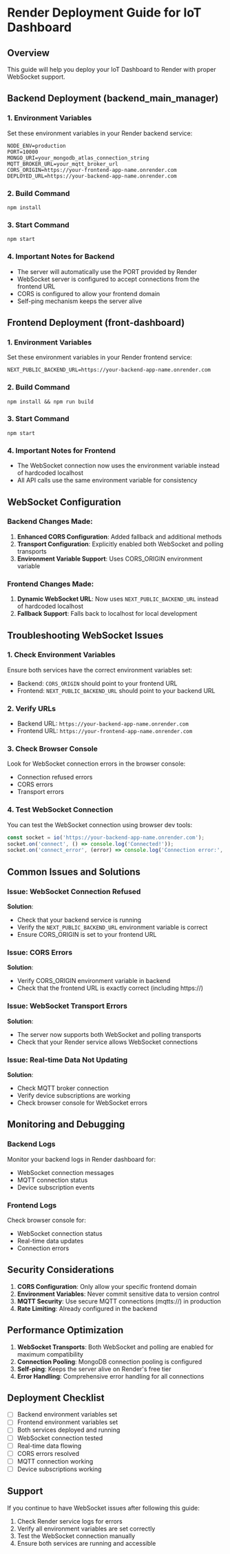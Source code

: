 # Render Deployment Guide for IoT Dashboard

## Overview
This guide will help you deploy your IoT Dashboard to Render with proper WebSocket support.

## Backend Deployment (backend_main_manager)

### 1. Environment Variables
Set these environment variables in your Render backend service:

```
NODE_ENV=production
PORT=10000
MONGO_URI=your_mongodb_atlas_connection_string
MQTT_BROKER_URL=your_mqtt_broker_url
CORS_ORIGIN=https://your-frontend-app-name.onrender.com
DEPLOYED_URL=https://your-backend-app-name.onrender.com
```

### 2. Build Command
```
npm install
```

### 3. Start Command
```
npm start
```

### 4. Important Notes for Backend
- The server will automatically use the PORT provided by Render
- WebSocket server is configured to accept connections from the frontend URL
- CORS is configured to allow your frontend domain
- Self-ping mechanism keeps the server alive

## Frontend Deployment (front-dashboard)

### 1. Environment Variables
Set these environment variables in your Render frontend service:

```
NEXT_PUBLIC_BACKEND_URL=https://your-backend-app-name.onrender.com
```

### 2. Build Command
```
npm install && npm run build
```

### 3. Start Command
```
npm start
```

### 4. Important Notes for Frontend
- The WebSocket connection now uses the environment variable instead of hardcoded localhost
- All API calls use the same environment variable for consistency

## WebSocket Configuration

### Backend Changes Made:
1. **Enhanced CORS Configuration**: Added fallback and additional methods
2. **Transport Configuration**: Explicitly enabled both WebSocket and polling transports
3. **Environment Variable Support**: Uses CORS_ORIGIN environment variable

### Frontend Changes Made:
1. **Dynamic WebSocket URL**: Now uses `NEXT_PUBLIC_BACKEND_URL` instead of hardcoded localhost
2. **Fallback Support**: Falls back to localhost for local development

## Troubleshooting WebSocket Issues

### 1. Check Environment Variables
Ensure both services have the correct environment variables set:
- Backend: `CORS_ORIGIN` should point to your frontend URL
- Frontend: `NEXT_PUBLIC_BACKEND_URL` should point to your backend URL

### 2. Verify URLs
- Backend URL: `https://your-backend-app-name.onrender.com`
- Frontend URL: `https://your-frontend-app-name.onrender.com`

### 3. Check Browser Console
Look for WebSocket connection errors in the browser console:
- Connection refused errors
- CORS errors
- Transport errors

### 4. Test WebSocket Connection
You can test the WebSocket connection using browser dev tools:
```javascript
const socket = io('https://your-backend-app-name.onrender.com');
socket.on('connect', () => console.log('Connected!'));
socket.on('connect_error', (error) => console.log('Connection error:', error));
```

## Common Issues and Solutions

### Issue: WebSocket Connection Refused
**Solution**: 
- Check that your backend service is running
- Verify the `NEXT_PUBLIC_BACKEND_URL` environment variable is correct
- Ensure CORS_ORIGIN is set to your frontend URL

### Issue: CORS Errors
**Solution**:
- Verify CORS_ORIGIN environment variable in backend
- Check that the frontend URL is exactly correct (including https://)

### Issue: WebSocket Transport Errors
**Solution**:
- The server now supports both WebSocket and polling transports
- Check that your Render service allows WebSocket connections

### Issue: Real-time Data Not Updating
**Solution**:
- Check MQTT broker connection
- Verify device subscriptions are working
- Check browser console for WebSocket errors

## Monitoring and Debugging

### Backend Logs
Monitor your backend logs in Render dashboard for:
- WebSocket connection messages
- MQTT connection status
- Device subscription events

### Frontend Logs
Check browser console for:
- WebSocket connection status
- Real-time data updates
- Connection errors

## Security Considerations

1. **CORS Configuration**: Only allow your specific frontend domain
2. **Environment Variables**: Never commit sensitive data to version control
3. **MQTT Security**: Use secure MQTT connections (mqtts://) in production
4. **Rate Limiting**: Already configured in the backend

## Performance Optimization

1. **WebSocket Transports**: Both WebSocket and polling are enabled for maximum compatibility
2. **Connection Pooling**: MongoDB connection pooling is configured
3. **Self-ping**: Keeps the server alive on Render's free tier
4. **Error Handling**: Comprehensive error handling for all connections

## Deployment Checklist

- [ ] Backend environment variables set
- [ ] Frontend environment variables set
- [ ] Both services deployed and running
- [ ] WebSocket connection tested
- [ ] Real-time data flowing
- [ ] CORS errors resolved
- [ ] MQTT connection working
- [ ] Device subscriptions working

## Support

If you continue to have WebSocket issues after following this guide:

1. Check Render service logs for errors
2. Verify all environment variables are set correctly
3. Test the WebSocket connection manually
4. Ensure both services are running and accessible 